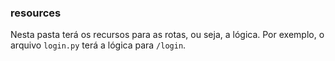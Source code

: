 ### resources

Nesta pasta terá os  recursos para as rotas, ou seja, a lógica. Por exemplo, o arquivo `login.py` terá a lógica para `/login`.